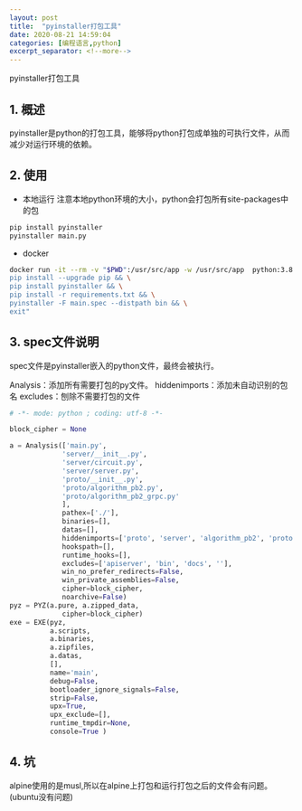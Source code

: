 ```yaml
---
layout: post
title:  "pyinstaller打包工具"
date: 2020-08-21 14:59:04
categories: [编程语言,python]
excerpt_separator: <!--more-->
---
```

pyinstaller打包工具
<!--more-->

## 1. 概述
pyinstaller是python的打包工具，能够将python打包成单独的可执行文件，从而减少对运行环境的依赖。

## 2. 使用

* 本地运行
注意本地python环境的大小，python会打包所有site-packages中的包

```bash
pip install pyinstaller
pyinstaller main.py
```

* docker
```bash
docker run -it --rm -v "$PWD":/usr/src/app -w /usr/src/app  python:3.8.5 /bin/bash -c "pip config set global.index-url https://pypi.tuna.tsinghua.edu.cn/simple && \
pip install --upgrade pip && \
pip install pyinstaller && \
pip install -r requirements.txt && \
pyinstaller -F main.spec --distpath bin && \
exit"
```

## 3. spec文件说明

spec文件是pyinstaller嵌入的python文件，最终会被执行。

Analysis：添加所有需要打包的py文件。
hiddenimports：添加未自动识别的包名
excludes：刨除不需要打包的文件
```python
# -*- mode: python ; coding: utf-8 -*-

block_cipher = None

a = Analysis(['main.py',
             'server/__init__.py',
             'server/circuit.py',
             'server/server.py',
             'proto/__init__.py',
             'proto/algorithm_pb2.py',
             'proto/algorithm_pb2_grpc.py'
             ],
             pathex=['./'],
             binaries=[],
             datas=[],
             hiddenimports=['proto', 'server', 'algorithm_pb2', 'proto.algorithm_pb2'],
             hookspath=[],
             runtime_hooks=[],
             excludes=['apiserver', 'bin', 'docs', ''],
             win_no_prefer_redirects=False,
             win_private_assemblies=False,
             cipher=block_cipher,
             noarchive=False)
pyz = PYZ(a.pure, a.zipped_data,
             cipher=block_cipher)
exe = EXE(pyz,
          a.scripts,
          a.binaries,
          a.zipfiles,
          a.datas,
          [],
          name='main',
          debug=False,
          bootloader_ignore_signals=False,
          strip=False,
          upx=True,
          upx_exclude=[],
          runtime_tmpdir=None,
          console=True )
```

## 4. 坑

alpine使用的是musl,所以在alpine上打包和运行打包之后的文件会有问题。(ubuntu没有问题)